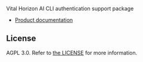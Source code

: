 Vital Horizon AI CLI authentication support package

* [Product documentation](https://docs.tryvital.io/api-reference/horizon-ai/)

## License

AGPL 3.0. Refer to [the LICENSE](/LICENSE.txt) for more information.
